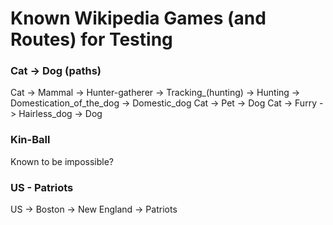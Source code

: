# Known Wikipedia Games (and Routes) for Testing
### Cat -> Dog (paths)
Cat -> Mammal -> Hunter-gatherer -> Tracking_(hunting) -> Hunting -> Domestication_of_the_dog -> Domestic_dog
Cat -> Pet -> Dog
Cat -> Furry -> Hairless_dog -> Dog

### Kin-Ball
Known to be impossible?

### US - Patriots
US -> Boston -> New England -> Patriots

